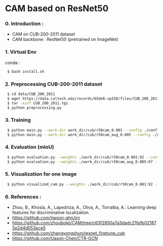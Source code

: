 # CAM based on ResNet50

### 0. Introduction :
- CAM on CUB-200-2011 dataset
- CAM backbone : ResNet50 (pretrained on ImageNet)


### 1.  Virtual Env
conda : 
```bash
 $ bash install.sh 
 ```


### 2. Preprocessing CUB-200-2011 dataset
```bash
 $ cd data/CUB_200_2011
 $ wget https://data.caltech.edu/records/65de6-vp158/files/CUB_200_2011.tgz
 $ tar -xzvf CUB_200_2011.tgz
 $ python preprocessing.py
```


### 3. Training
```bash
 $ python main.py --work-dir work_dir/cub/r50cam_0.001 --config ./config/cub/resnet50_cam.yaml --base-lr 0.001 --num-epoch 95
 $ python main.py --work-dir work_dir/cub/r50cam_aug_0.005 --config ./config/cub/resnet50_cam_aug.yaml --base-lr 0.005--num-epoch 95
 ```

### 4. Evaluation (mIoU)
```bash
 $ python evaluation.py --weights ./work_dir/cub/r50cam_0.001:92 --config config/cub/resnet50_cam_eval.yaml
 $ python evaluation.py --weights ./work_dir/cub/r50cam_aug_0.005:67 --config config/cub/resnet50_cam_eval.yaml
 ```

### 5. Visualization for one image
```bash
 $ python visualized_cam.py --weights ./work_dir/cub/r50cam_0.001:92 --image-id 1
 ```

###  6. References : 
- Zhou, B., Khosla, A., Lapedriza, A., Oliva, A., Torralba, A.: Learning deep features for discriminative localization. 
- https://github.com/jiwoon-ahn/irn
- https://github.com/zhoubolei/CAM/tree/c63f2850a7a3dadc21fa1b021875e2d4d053ece5
- https://github.com/zhangyongshun/resnet_finetune_cub
- https://github.com/Uason-Chen/CTR-GCN
